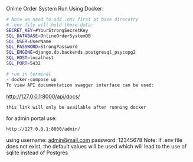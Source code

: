 Online Order System
Run Using Docker:
``` sh
# Note we need to add .env first at base direcotry 
# .env file will hold those data: 
SECRET_KEY=#YourStrongSecretKey
SQL_DATABASE=OnlineOrderSystemDB
SQL_USER=UserName
SQL_PASSWORD=StrongPassword
SQL_ENGINE=django.db.backends.postgresql_psycopg2
SQL_HOST=localhost
SQL_PORT=5432
```
```` sh
# run in terminal
- docker-compose up
To view API documentation swagger interface can be used:
````
http://127.0.0.1:8000/api/docs/
```sh
this link will only be available after running docker
```
for admin portal use:
```
http://127.0.0.1:8000/admin/
```
using username: admin@mail.com
      password: 12345678
Note:
If .env file does not exist, the default values will be used which will lead to the use of sqlite instead of Postgres